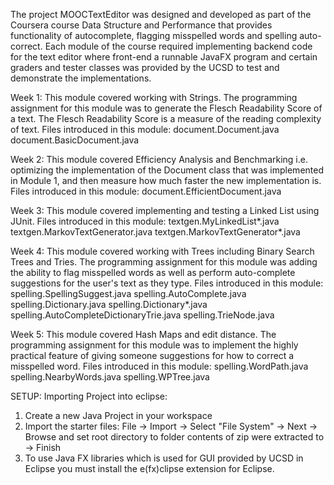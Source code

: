 The project MOOCTextEditor was designed and developed as part of the Coursera course Data Structure and Performance that provides functionality of autocomplete, flagging misspelled words and spelling auto-correct. Each module of the course required implementing backend code for the text editor where front-end a runnable JavaFX program and certain graders and tester classes was provided by the UCSD to test and demonstrate the implementations.

Week 1:
This module covered working with Strings. The programming assignment for this module was to generate the Flesch Readability Score of a text. The Flesch Readability Score is a measure of the reading complexity of text. Files introduced in this module:
document.Document.java
document.BasicDocument.java

Week 2:
This module covered Efficiency Analysis and Benchmarking i.e. optimizing the implementation of the Document class that was implemented in Module 1, and then measure how much faster the new implementation is. Files introduced in this module:
document.EfficientDocument.java

Week 3:
This module covered implementing and testing a Linked List using JUnit. Files introduced in this module:
textgen.MyLinkedList*.java
textgen.MarkovTextGenerator.java
textgen.MarkovTextGenerator*.java

Week 4:
This module covered working with Trees including Binary Search Trees and Tries. The programming assignment for this module was adding the ability to flag misspelled words as well as perform auto-complete suggestions for the user's text as they type. Files introduced in this module:
spelling.SpellingSuggest.java
spelling.AutoComplete.java
spelling.Dictionary.java
spelling.Dictionary*.java
spelling.AutoCompleteDictionaryTrie.java
spelling.TrieNode.java

Week 5:
This module covered Hash Maps and edit distance. The programming assignment for this module was to implement the highly practical feature of giving someone suggestions for how to correct a misspelled word. Files introduced in this module:
spelling.WordPath.java
spelling.NearbyWords.java
spelling.WPTree.java

SETUP:
Importing Project into eclipse:
1. Create a new Java Project in your workspace
2. Import the starter files:
File -> Import -> Select "File System" -> Next -> Browse and set root directory to folder contents of zip were extracted to -> Finish
3. To use Java FX libraries which is used for GUI provided by UCSD in Eclipse you must install the e(fx)clipse extension for Eclipse.
